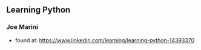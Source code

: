 ## Learning Python
### Joe Marini
- found at: https://www.linkedin.com/learning/learning-python-14393370
